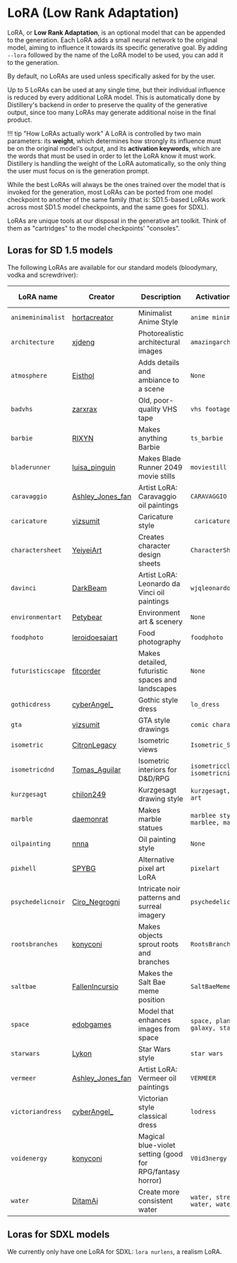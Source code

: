 # LoRA (Low Rank Adaptation)

LoRA, or **Low Rank Adaptation**, is an optional model that can be appended to the generation. Each LoRA adds a small neural network to the original model, aiming to influence it towards its specific generative goal. By adding `--lora` followed by the name of the LoRA model to be used, you can add it to the generation. 

By default, no LoRAs are used unless specifically asked for by the user.

Up to 5 LoRAs can be used at any single time, but their individual influence is reduced by every additional LoRA model. This is automatically done by Distillery's backend in order to preserve the quality of the generative output, since too many LoRAs may generate additional noise in the final product.

!!! tip "How LoRAs actually work"
    A LoRA is controlled by two main parameters: its **weight**, which determines how strongly its influence must be on the original model's output, and its **activation keywords**, which are the words that must be used in order to let the LoRA know it must work. Distillery is handling the weight of the LoRA automatically, so the only thing the user must focus on is the generation prompt.

While the best LoRAs will always be the ones trained over the model that is invoked for the generation, most LoRAs can be ported from one model checkpoint to another of the same family (that is: SD1.5-based LoRAs work across most SD1.5 model checkpoints, and the same goes for SDXL). 

LoRAs are unique tools at our disposal in the generative art toolkit. Think of them as "cartridges" to the model checkpoints' "consoles".

## Loras for SD 1.5 models

The following LoRAs are available for our standard models (bloodymary, vodka and screwdriver):


| LoRA name  | Creator  | Description  | Activation words  | Available In                        |
|------------|----------|--------------|-------------------|-------------------------------------|
| ```animeminimalist``` | [hortacreator](https://civitai.com/user/hortacreator/models) | Minimalist Anime Style | ```anime minimalist``` | [Link](https://civitai.com/models/24833/minimalist-anime-style) |
| ```architecture``` | [xjdeng](https://civitai.com/user/xjdeng/models) | Photorealistic architectural images | ```amazingarchitecture``` | [Link](https://civitai.com/models/107455?modelVersionId=125987) |
| ```atmosphere``` | [Eisthol](https://civitai.com/user/Eisthol/models) | Adds details and ambiance to a scene | ```None``` | [Link](https://civitai.com/models/75164/atmosphere) |
| ```badvhs``` | [zarxrax](https://civitai.com/user/zarxrax/models) | Old, poor-quality VHS tape | ```vhs footage, vhs``` | [Link](https://civitai.com/models/3679/bad-vhs) |
| ```barbie``` | [RIXYN](https://tensor.art/u/628134534906582880) | Makes anything Barbie | ```ts_barbie``` | [Link](https://civitai.com/models/73934/barbie-or-toy-story-3) |
| ```bladerunner``` | [luisa_pinguin](https://twitter.com/LuisaCoolSouza) | Makes Blade Runner 2049 movie stills | ```moviestill``` | [Link](https://civitai.com/models/5566/luisap-bladerunner2049-still-lora) |
| ```caravaggio``` | [Ashley_Jones_fan](https://civitai.com/user/Ashley_Jones_fan/models) | Artist LoRA: Caravaggio oil paintings | ```CARAVAGGIO``` | [Link](https://civitai.com/models/119790/caravaggio-oil-painting-style) |
| ```caricature``` | [vizsumit](https://civitai.com/user/vizsumit/models) | Caricature style | ``` caricature``` | [Link](https://civitai.com/models/56978/cartoon-caricature) |
| ```charactersheet``` | [YeiyeiArt](https://tensor.art/u/612567052280105600) | Creates character design sheets | ```CharacterSheet``` | [Link](https://civitai.com/models/100435/character-design-sheet-helper-3-perspectives-comissions-opens-by-yeiyeiart) |
| ```davinci``` | [DarkBeam](https://civitai.com/user/DarkBeam) | Artist LoRA: Leonardo da Vinci oil paintings | ```wjqleonardo``` | [Link](https://civitai.com/models/63331/leonardo-da-vinci-style) |
| ```environmentart``` | [Petybear](https://civitai.com/user/Petybear/models) | Environment art & scenery | ```None``` | [Link](https://civitai.com/models/93826?modelVersionId=120191) |
| ```foodphoto``` | [leroidoesaiart](https://civitai.com/user/leroidoesaiart) | Food photography | ```foodphoto``` | [Link](https://civitai.com/models/45322/food-photography) |
| ```futuristicscape``` | [fitcorder](https://linktr.ee/fitcorder) | Makes detailed, futuristic spaces and landscapes | ```None``` | [Link](https://civitai.com/models/58764?modelVersionId=92193) |
| ```gothicdress``` | [cyberAngel_](https://civitai.com/user/cyberAngel_/models) | Gothic style dress | ```lo_dress``` | [Link](https://civitai.com/models/65283?modelVersionId=116611) |
| ```gta``` | [vizsumit](https://civitai.com/user/vizsumit/models) | GTA style drawings | ```comic character``` | [Link](https://civitai.com/models/66719?modelVersionId=161686) |
| ```isometric``` | [CitronLegacy](https://civitai.com/user/CitronLegacy/models) | Isometric views | ```Isometric_Setting``` | [Link](https://civitai.com/models/118775/stylized-setting-isometric) |
| ```isometricdnd``` | [Tomas_Aguilar](https://civitai.com/user/Tomas_Aguilar) | Isometric interiors for D&D/RPG | ```isometricclas2nive, isometricnive``` | [Link](https://civitai.com/models/80719/table-rpg-dandd-maps-isometric-room) |
| ```kurzgesagt``` | [chilon249](https://civitai.com/user/chilon249/models) | Kurzgesagt drawing style | ```kurzgesagt, vector art``` | [Link](https://civitai.com/models/10098?modelVersionId=12006) |
| ```marble``` | [daemonrat](https://civitai.com/user/daemonrat/models) | Makes marble statues | ```marblee style, marblee, marblesh ``` | [Link](https://civitai.com/models/7702/marblesh-lora-extraction) |
| ```oilpainting``` | [nnna](https://civitai.com/user/nnna/models) | Oil painting style | ```None``` | [Link](https://civitai.com/models/107165/oil-painting-stick) |
| ```pixhell``` | [SPYBG](https://civitai.com/user/SPYBG/models) | Alternative pixel art LoRA | ```pixelart``` | [Link](https://civitai.com/models/21270/pixhell-15-lora) |
| ```psychedelicnoir``` | [Ciro_Negrogni](https://linktr.ee/ciro_negrogni) | Intricate noir patterns and surreal imagery | ```psychedelic_noir``` | [Link](https://civitai.com/models/120638?modelVersionId=131218) |
| ```rootsbranches``` | [konyconi](https://civitai.com/user/konyconi/models) | Makes objects sprout roots and branches | ```RootsBranchesAI``` | [Link](https://civitai.com/models/63660/rootsbranchesai) |
| ```saltbae``` | [FallenIncursio](https://civitai.com/user/FallenIncursio/models) | Makes the Salt Bae meme position | ```SaltBaeMeme``` | [Link](https://civitai.com/models/106212/salt-bae-meme-or-concept-lora) |
| ```space``` | [edobgames](https://civitai.com/user/edobgames/models) | Model that enhances images from space | ```space, planet, galaxy, star``` | [Link](https://civitai.com/models/44667/syfyeye1) |
| ```starwars``` | [Lykon](https://tensor.art/u/600303455797521413) | Star Wars style | ```star wars``` | [Link](https://civitai.com/models/105329/star-wars-style-lora) |
| ```vermeer``` | [Ashley_Jones_fan](https://civitai.com/user/Ashley_Jones_fan/models) | Artist LoRA: Vermeer oil paintings | ```VERMEER``` | [Link](https://civitai.com/models/118054/vermeer-oil-painting-style-for-portraits) |
| ```victoriandress``` | [cyberAngel_](https://civitai.com/user/cyberAngel_/models) | Victorian style classical dress | ```lodress``` | [Link](https://civitai.com/models/65283?modelVersionId=116611) |
| ```voidenergy``` | [konyconi](https://civitai.com/user/konyconi/models) | Magical blue-violet setting (good for RPG/fantasy horror) | ```V0id3nergy``` | [Link](https://civitai.com/models/60553/kvoidenergy) |
| ```water``` | [DitamAi](https://twitter.com/DitamAi_) | Create more consistent water | ```water, stream of water, water balls``` | [Link](https://civitai.com/models/10750/watervfx-create-more-consistent-water-wip) |


## Loras for SDXL models

We currently only have one LoRA for SDXL: ```lora nurlens```, a realism LoRA.
